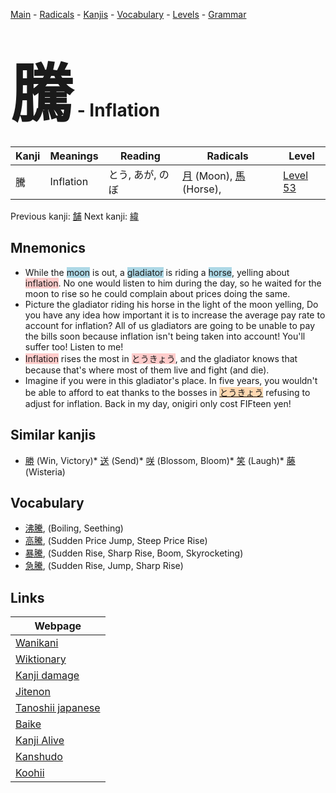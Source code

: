 <style> bigfont {font-size: 100px}</style>
[Main](../index.md) -
[Radicals](../radicals.md) -
[Kanjis](../kanjis.md) -
[Vocabulary](../vocabulary.md) -
[Levels](../levels.md) -
[Grammar](../grammar.md)
# <bigfont> 騰</bigfont> - Inflation 

| Kanji | Meanings | Reading | Radicals | Level |
| --- | --- | --- | --- | --- |
| 騰 | Inflation | とう, あが, のぼ | [月](../radicals/月.md) (Moon), [馬](../radicals/馬.md) (Horse),  | [Level 53](../levels/wk_level53.md) |

Previous kanji: [舗](舗.md) Next kanji: [緯](緯.md) 

## Mnemonics
 * While the <span style="background-color:#ADD8E6"> moon</span> is out, a <span style="background-color:#ADD8E6"> gladiator</span> is riding a <span style="background-color:#ADD8E6"> horse</span>, yelling about <span style="background-color:#ffcccb"> inflation</span>. No one would listen to him during the day, so he waited for the moon to rise so he could complain about prices doing the same.
* Picture the gladiator riding his horse in the light of the moon yelling, Do you have any idea how important it is to increase the average pay rate to account for inflation? All of us gladiators are going to be unable to pay the bills soon because inflation isn't being taken into account! You'll suffer too! Listen to me!
* <span style="background-color:#ffcccb"> Inflation</span> rises the most in <span style="background-color:#ffcccb"> とうきょう</span>, and the gladiator knows that because that's where most of them live and fight (and die).
* Imagine if you were in this gladiator's place. In five years, you wouldn't be able to afford to eat thanks to the bosses in <span style="background-color:#fed8b1"> [とうきょう](https://jisho.org/search/とうきょう)</span> refusing to adjust for inflation. Back in my day, onigiri only cost FIFteen yen!


## Similar kanjis
 * [勝](勝.md) (Win, Victory)* [送](送.md) (Send)* [咲](咲.md) (Blossom, Bloom)* [笑](笑.md) (Laugh)* [藤](藤.md) (Wisteria)


## Vocabulary
 * [沸騰](../vocabulary/騰.md), (Boiling, Seething)
* [高騰](../vocabulary/騰.md), (Sudden Price Jump, Steep Price Rise)
* [暴騰](../vocabulary/騰.md), (Sudden Rise, Sharp Rise, Boom, Skyrocketing)
* [急騰](../vocabulary/騰.md), (Sudden Rise, Jump, Sharp Rise)



## Links 

| Webpage |
| --- |
| [Wanikani          ](https://www.wanikani.com/kanji/騰) |
| [Wiktionary        ](https://en.wiktionary.org/wiki/騰) |
| [Kanji damage      ](http://www.kanjidamage.com/kanji/search?utf8=✓&q=騰) |
| [Jitenon           ](https://jitenon.com/kanji/騰) |
| [Tanoshii japanese ](https://www.tanoshiijapanese.com/dictionary/kanji.cfm?k=騰) |
| [Baike             ](https://baike.baidu.com/item/騰) |
| [Kanji Alive       ](https://app.kanjialive.com/騰) |
| [Kanshudo          ](https://www.kanshudo.com/searchmn?q=騰) |
| [Koohii            ](https://kanji.koohii.com/study/kanji/騰) |
